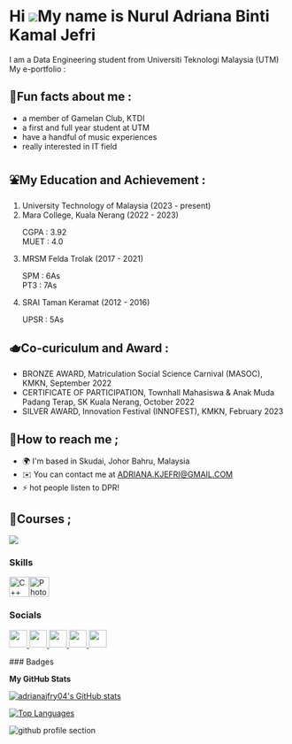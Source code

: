 Hi ![](https://user-images.githubusercontent.com/18350557/176309783-0785949b-9127-417c-8b55-ab5a4333674e.gif)My name is Nurul Adriana Binti Kamal Jefri
=======================================================================================================================================================
I am a Data Engineering student from Universiti Teknologi Malaysia (UTM) </br>
My e-portfolio :


🏹Fun facts about me :
------------------------------------------------------------------------
- a member of Gamelan Club, KTDI 
- a first and full year student at UTM
- have a handful of music experiences
- really interested in IT field


⛲My Education and Achievement :
------------------------------------------------------------------------
1. University Technology of Malaysia (2023 - present)
2. Mara College, Kuala Nerang (2022 - 2023)
   <p> CGPA : 3.92 </br>
      MUET : 4.0 </p>
3. MRSM Felda Trolak (2017 - 2021)
   <p> SPM : 6As </br>
      PT3 : 7As </p>
4. SRAI Taman Keramat (2012 - 2016)
   <p> UPSR : 5As </p>


🫖Co-curiculum and Award :
------------------------------------------------------------------------
- BRONZE AWARD, Matriculation Social Science Carnival (MASOC), KMKN, September 2022
- CERTIFICATE OF PARTICIPATION, Townhall Mahasiswa & Anak Muda Padang Terap, SK Kuala Nerang, October 2022
- SILVER AWARD, Innovation Festival (INNOFEST), KMKN, February 2023


🫧How to reach me ;
------------------------------------------------------------------------
* 🌍  I'm based in Skudai, Johor Bahru, Malaysia
* ✉️  You can contact me at [ADRIANA.KJEFRI@GMAIL.COM](mailto:ADRIANA.KJEFRI@GMAIL.COM)
* ⚡  hot people listen to DPR!

🫧Courses ;
------------------------------------------------------------------------
<a href="https://github.com/adrianajfry04/SECP1513-TIS">
  <img align="center" src="https://github-readme-stats.vercel.app/api/pin/?username=adrianajfry04&repo=SECP1513-TIS" />
</a>

### Skills

<p align="left">
<a href="https://docs.microsoft.com/en-us/cpp/?view=msvc-170" target="_blank" rel="noreferrer"><img src="https://raw.githubusercontent.com/danielcranney/readme-generator/main/public/icons/skills/cplusplus-colored.svg" width="36" height="36" alt="C++" /></a><a href="https://www.adobe.com/uk/products/photoshop.html" target="_blank" rel="noreferrer"><img src="https://raw.githubusercontent.com/danielcranney/readme-generator/main/public/icons/skills/photoshop-colored.svg" width="36" height="36" alt="Photoshop" /></a>
</p>


### Socials

<p align="left"> <a href="https://www.github.com/adrianajfry04" target="_blank" rel="noreferrer"> <picture> <source media="(prefers-color-scheme: dark)" srcset="https://raw.githubusercontent.com/danielcranney/readme-generator/main/public/icons/socials/github-dark.svg" /> <source media="(prefers-color-scheme: light)" srcset="https://raw.githubusercontent.com/danielcranney/readme-generator/main/public/icons/socials/github.svg" /> <img src="https://raw.githubusercontent.com/danielcranney/readme-generator/main/public/icons/socials/github.svg" width="32" height="32" /> </picture> </a> <a href="http://www.instagram.com/lady.everlyn" target="_blank" rel="noreferrer"> <picture> <source media="(prefers-color-scheme: dark)" srcset="undefined" /> <source media="(prefers-color-scheme: light)" srcset="https://raw.githubusercontent.com/danielcranney/readme-generator/main/public/icons/socials/instagram.svg" /> <img src="https://raw.githubusercontent.com/danielcranney/readme-generator/main/public/icons/socials/instagram.svg" width="32" height="32" /> </picture> </a> <a href="https://www.linkedin.com/in/adrianajefri" target="_blank" rel="noreferrer"> <picture> <source media="(prefers-color-scheme: dark)" srcset="https://raw.githubusercontent.com/danielcranney/readme-generator/main/public/icons/socials/linkedin-dark.svg" /> <source media="(prefers-color-scheme: light)" srcset="https://raw.githubusercontent.com/danielcranney/readme-generator/main/public/icons/socials/linkedin.svg" /> <img src="https://raw.githubusercontent.com/danielcranney/readme-generator/main/public/icons/socials/linkedin.svg" width="32" height="32" /> </picture> </a> <a href="https://www.x.com/nanajfry" target="_blank" rel="noreferrer"> <picture> <source media="(prefers-color-scheme: dark)" srcset="https://raw.githubusercontent.com/danielcranney/readme-generator/main/public/icons/socials/twitter-dark.svg" /> <source media="(prefers-color-scheme: light)" srcset="https://raw.githubusercontent.com/danielcranney/readme-generator/main/public/icons/socials/twitter.svg" /> <img src="https://raw.githubusercontent.com/danielcranney/readme-generator/main/public/icons/socials/twitter.svg" width="32" height="32" /> </picture> </a> <a href="https://www.youtube.com/@lady.everlyn" target="_blank" rel="noreferrer"> <picture> <source media="(prefers-color-scheme: dark)" srcset="undefined" /> <source media="(prefers-color-scheme: light)" srcset="https://raw.githubusercontent.com/danielcranney/readme-generator/main/public/icons/socials/youtube.svg" /> <img src="https://raw.githubusercontent.com/danielcranney/readme-generator/main/public/icons/socials/youtube.svg" width="32" height="32" /> </picture> </a></p>
### Badges

<b>My GitHub Stats</b>

<a href="http://www.github.com/adrianajfry04"><img src="https://github-readme-stats.vercel.app/api?username=adrianajfry04&show_icons=true&hide=&count_private=true&title_color=a855f7&text_color=ffffff&icon_color=0891b2&bg_color=1c1917&hide_border=true&show_icons=true" alt="adrianajfry04's GitHub stats" /></a>

<a href="https://github.com/adrianajfry04" align="left"><img src="https://github-readme-stats.vercel.app/api/top-langs/?username=adrianajfry04&langs_count=10&title_color=a855f7&text_color=ffffff&icon_color=0891b2&bg_color=1c1917&hide_border=true&locale=en&custom_title=Top%20%Languages" alt="Top Languages" /></a>

![github profile section](https://github.com/adrianajfry04/e-portfolio/assets/150121149/1e5472e6-0725-4c82-be04-46d6bc91f641)

<!---
adrianajfry04/adrianajfry04 is a ✨ special ✨ repository because its `README.md` (this file) appears on your GitHub profile.
You can click the Preview link to take a look at your changes.
--->

